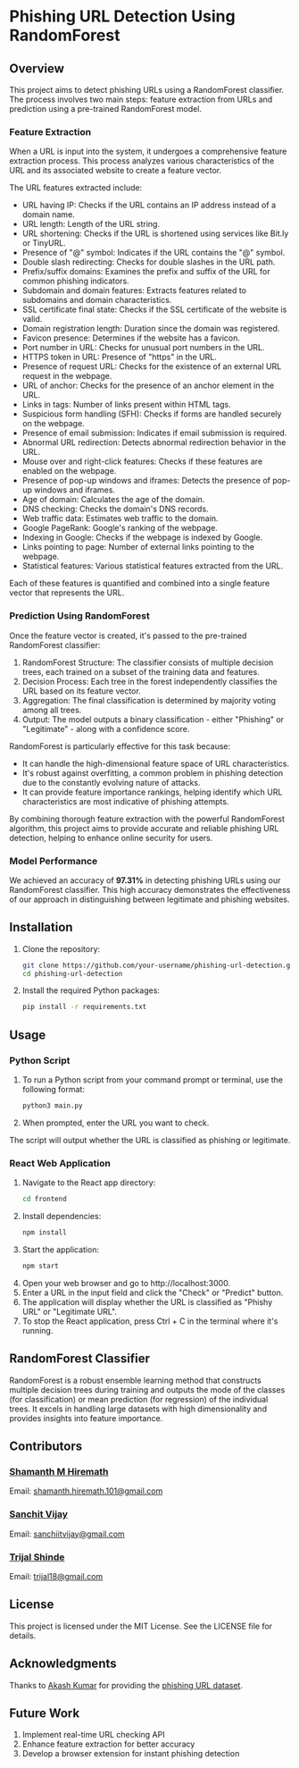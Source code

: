 # Phishing URL Detection Using RandomForest 

## Overview
This project aims to detect phishing URLs using a RandomForest classifier. The process involves two main steps: feature extraction from URLs and prediction using a pre-trained RandomForest model.

### Feature Extraction

When a URL is input into the system, it undergoes a comprehensive feature extraction process. This process analyzes various characteristics of the URL and its associated website to create a feature vector.

The URL features extracted include:
- URL having IP: Checks if the URL contains an IP address instead of a domain name.
- URL length: Length of the URL string.
- URL shortening: Checks if the URL is shortened using services like Bit.ly or TinyURL.
- Presence of "@" symbol: Indicates if the URL contains the "@" symbol.
- Double slash redirecting: Checks for double slashes in the URL path.
- Prefix/suffix domains: Examines the prefix and suffix of the URL for common phishing indicators.
- Subdomain and domain features: Extracts features related to subdomains and domain characteristics.
- SSL certificate final state: Checks if the SSL certificate of the website is valid.
- Domain registration length: Duration since the domain was registered.
- Favicon presence: Determines if the website has a favicon.
- Port number in URL: Checks for unusual port numbers in the URL.
- HTTPS token in URL: Presence of "https" in the URL.
- Presence of request URL: Checks for the existence of an external URL request in the webpage.
- URL of anchor: Checks for the presence of an anchor element in the URL.
- Links in tags: Number of links present within HTML tags.
- Suspicious form handling (SFH): Checks if forms are handled securely on the webpage.
- Presence of email submission: Indicates if email submission is required.
- Abnormal URL redirection: Detects abnormal redirection behavior in the URL.
- Mouse over and right-click features: Checks if these features are enabled on the webpage.
- Presence of pop-up windows and iframes: Detects the presence of pop-up windows and iframes.
- Age of domain: Calculates the age of the domain.
- DNS checking: Checks the domain's DNS records.
- Web traffic data: Estimates web traffic to the domain.
- Google PageRank: Google's ranking of the webpage.
- Indexing in Google: Checks if the webpage is indexed by Google.
- Links pointing to page: Number of external links pointing to the webpage.
- Statistical features: Various statistical features extracted from the URL.


Each of these features is quantified and combined into a single feature vector that represents the URL.

### Prediction Using RandomForest

Once the feature vector is created, it's passed to the pre-trained RandomForest classifier:

1. RandomForest Structure: The classifier consists of multiple decision trees, each trained on a subset of the training data and features.
2. Decision Process: Each tree in the forest independently classifies the URL based on its feature vector.
3. Aggregation: The final classification is determined by majority voting among all trees.
4. Output: The model outputs a binary classification - either "Phishing" or "Legitimate" - along with a confidence score.

RandomForest is particularly effective for this task because:
- It can handle the high-dimensional feature space of URL characteristics.
- It's robust against overfitting, a common problem in phishing detection due to the constantly evolving nature of attacks.
- It can provide feature importance rankings, helping identify which URL characteristics are most indicative of phishing attempts.

By combining thorough feature extraction with the powerful RandomForest algorithm, this project aims to provide accurate and reliable phishing URL detection, helping to enhance online security for users.

### Model Performance
We achieved an accuracy of **97.31%** in detecting phishing URLs using our RandomForest classifier. This high accuracy demonstrates the effectiveness of our approach in distinguishing between legitimate and phishing websites.

## Installation
1. Clone the repository:
   ```bash
   git clone https://github.com/your-username/phishing-url-detection.git
   cd phishing-url-detection
2. Install the required Python packages:
    ```bash
    pip install -r requirements.txt
## Usage

### Python Script
1. To run a Python script from your command prompt or terminal, use the following format:
    ```bash
    python3 main.py
2. When prompted, enter the URL you want to check.

The script will output whether the URL is classified as phishing or legitimate.

### React Web Application
1. Navigate to the React app directory:
    ```bash
    cd frontend
2. Install dependencies:
    ```bash
    npm install
3. Start the application:
    ```bash
    npm start
4. Open your web browser and go to http://localhost:3000.
5. Enter a URL in the input field and click the "Check" or "Predict" button.
6. The application will display whether the URL is classified as "Phishy URL" or "Legitimate URL".
7. To stop the React application, press Ctrl + C in the terminal where it's running.

## RandomForest Classifier
RandomForest is a robust ensemble learning method that constructs multiple decision trees during training and outputs the mode of the classes (for classification) or mean prediction (for regression) of the individual trees. It excels in handling large datasets with high dimensionality and provides insights into feature importance.

## Contributors
### [Shamanth M Hiremath](https://github.com/ShamanthHiremath)
Email: shamanth.hiremath.101@gmail.com
### [Sanchit Vijay](https://github.com/sanchiitvijay)
Email: sanchiitvijay@gmail.com
### [Trijal Shinde](https://github.com/trijal18)
Email: trijal18@gmail.com

## License
This project is licensed under the MIT License. See the LICENSE file for details.

## Acknowledgments
Thanks to [Akash Kumar](https://www.kaggle.com/akashkr) for providing the [phishing URL dataset](https://www.kaggle.com/datasets/akashkr/phishing-website-dataset).

## Future Work
1. Implement real-time URL checking API
2. Enhance feature extraction for better accuracy
3. Develop a browser extension for instant phishing detection